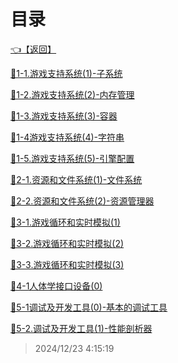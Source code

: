 # 目录  


[👈【返回】](/__Catalog__/游戏引擎架构/__Catalog__游戏引擎架构)  


[📜1-1.游戏支持系统(1)-子系统](/游戏引擎架构/B.低阶引擎系统/1-1.游戏支持系统(1)-子系统)  

[📜1-2.游戏支持系统(2)-内存管理](/游戏引擎架构/B.低阶引擎系统/1-2.游戏支持系统(2)-内存管理)  

[📜1-3.游戏支持系统(3)-容器](/游戏引擎架构/B.低阶引擎系统/1-3.游戏支持系统(3)-容器)  

[📜1-4游戏支持系统(4)-字符串](/游戏引擎架构/B.低阶引擎系统/1-4游戏支持系统(4)-字符串)  

[📜1-5.游戏支持系统(5)-引擎配置](/游戏引擎架构/B.低阶引擎系统/1-5.游戏支持系统(5)-引擎配置)  

[📜2-1.资源和文件系统(1)-文件系统](/游戏引擎架构/B.低阶引擎系统/2-1.资源和文件系统(1)-文件系统)  

[📜2-2.资源和文件系统(2)-资源管理器](/游戏引擎架构/B.低阶引擎系统/2-2.资源和文件系统(2)-资源管理器)  

[📜3-1.游戏循环和实时模拟(1)](/游戏引擎架构/B.低阶引擎系统/3-1.游戏循环和实时模拟(1))  

[📜3-2.游戏循环和实时模拟(2)](/游戏引擎架构/B.低阶引擎系统/3-2.游戏循环和实时模拟(2))  

[📜3-3.游戏循环和实时模拟(3)](/游戏引擎架构/B.低阶引擎系统/3-3.游戏循环和实时模拟(3))  

[📜4-1人体学接口设备(0)](/游戏引擎架构/B.低阶引擎系统/4-1人体学接口设备(0))  

[📜5-1调试及开发工具(0)-基本的调试工具](/游戏引擎架构/B.低阶引擎系统/5-1调试及开发工具(0)-基本的调试工具)  

[📜5-2.调试及开发工具(1)-性能剖析器](/游戏引擎架构/B.低阶引擎系统/5-2.调试及开发工具(1)-性能剖析器)  







> 2024/12/23 4:15:19
